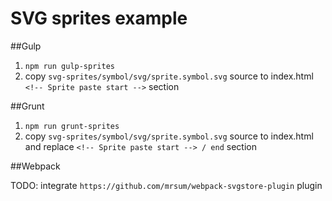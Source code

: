 # SVG sprites example

##Gulp

1. `npm run gulp-sprites`
2. copy `svg-sprites/symbol/svg/sprite.symbol.svg` source to index.html `<!-- Sprite paste start -->` section

##Grunt

1. `npm run grunt-sprites`
2. copy `svg-sprites/symbol/svg/sprite.symbol.svg` source to index.html and replace `<!-- Sprite paste start --> / end` section

##Webpack

TODO: integrate `https://github.com/mrsum/webpack-svgstore-plugin` plugin
